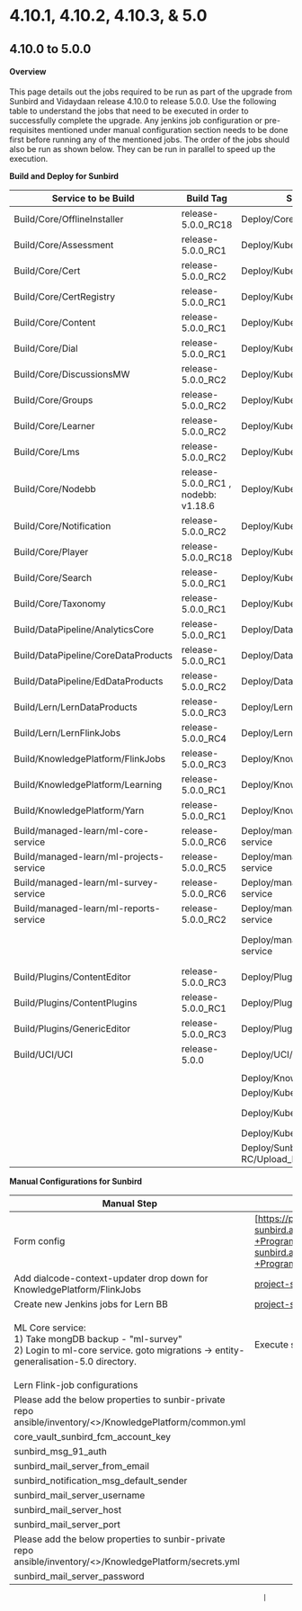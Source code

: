 # 4.10.1, 4.10.2, 4.10.3, & 5.0

## 4.10.0 to 5.0.0

#### Overview <a href="#user-content-overview" id="user-content-overview"></a>

This page details out the jobs required to be run as part of the upgrade from Sunbird and Vidaydaan release 4.10.0 to release 5.0.0. Use the following table to understand the jobs that need to be executed in order to successfully complete the upgrade. Any jenkins job configuration or pre-requisites mentioned under manual configuration section needs to be done first before running any of the mentioned jobs. The order of the jobs should also be run as shown below. They can be run in parallel to speed up the execution.

**Build and Deploy for Sunbird**

| Service to be Build                     | Build Tag                            | Service to Deploy                         | Deploy Tag                                                                | Comments                             |
| --------------------------------------- | ------------------------------------ | ----------------------------------------- | ------------------------------------------------------------------------- | ------------------------------------ |
| Build/Core/OfflineInstaller             | release-5.0.0\_RC18                  | Deploy/Core/OfflineInstaller              | release-5.0.0\_RC2                                                        |                                      |
| Build/Core/Assessment                   | release-5.0.0\_RC1                   | Deploy/Kubernetes/Assessment              | release-5.0.0\_RC2                                                        |                                      |
| Build/Core/Cert                         | release-5.0.0\_RC2                   | Deploy/Kubernetes/Cert                    | release-5.0.0\_RC2                                                        |                                      |
| Build/Core/CertRegistry                 | release-5.0.0\_RC1                   | Deploy/Kubernetes/CertRegistry            | release-5.0.0\_RC2                                                        |                                      |
| Build/Core/Content                      | release-5.0.0\_RC1                   | Deploy/Kubernetes/Content                 | release-5.0.0\_RC2                                                        |                                      |
| Build/Core/Dial                         | release-5.0.0\_RC1                   | Deploy/Kubernetes/Dial                    | release-5.0.0\_RC2                                                        |                                      |
| Build/Core/DiscussionsMW                | release-5.0.0\_RC2                   | Deploy/Kubernetes/DiscussionsMW           | release-5.0.0\_RC2                                                        |                                      |
| Build/Core/Groups                       | release-5.0.0\_RC2                   | Deploy/Kubernetes/Groups                  | release-5.0.0\_RC2                                                        |                                      |
| Build/Core/Learner                      | release-5.0.0\_RC2                   | Deploy/Kubernetes/Learner                 | release-5.0.0\_RC2                                                        |                                      |
| Build/Core/Lms                          | release-5.0.0\_RC2                   | Deploy/Kubernetes/Lms                     | release-5.0.0\_RC2                                                        |                                      |
| Build/Core/Nodebb                       | release-5.0.0\_RC1 , nodebb: v1.18.6 | Deploy/Kubernetes/Nodebb                  | release-5.0.0\_RC2                                                        |                                      |
| Build/Core/Notification                 | release-5.0.0\_RC2                   | Deploy/Kubernetes/Notification            | release-5.0.0\_RC2                                                        |                                      |
| Build/Core/Player                       | release-5.0.0\_RC18                  | Deploy/Kubernetes/Player                  | release-5.0.0\_RC2                                                        |                                      |
| Build/Core/Search                       | release-5.0.0\_RC1                   | Deploy/Kubernetes/Search                  | release-5.0.0\_RC2                                                        |                                      |
| Build/Core/Taxonomy                     | release-5.0.0\_RC1                   | Deploy/Kubernetes/Taxonomy                | release-5.0.0\_RC2                                                        |                                      |
| Build/DataPipeline/AnalyticsCore        | release-5.0.0\_RC1                   | Deploy/DataPipeline/AnalyticsCore         | release-5.0.0\_RC1                                                        |                                      |
| Build/DataPipeline/CoreDataProducts     | release-5.0.0\_RC1                   | Deploy/DataPipeline/CoreDataProducts      | release-5.0.0\_RC1                                                        |                                      |
| Build/DataPipeline/EdDataProducts       | release-5.0.0\_RC2                   | Deploy/DataPipeline/EdDataProducts        | release-5.0.0\_RC1                                                        |                                      |
| Build/Lern/LernDataProducts             | release-5.0.0\_RC3                   | Deploy/Lern/LernDataProducts              | release-5.0.0\_RC3                                                        | New Lern BB jobs                     |
| Build/Lern/LernFlinkJobs                | release-5.0.0\_RC4                   | Deploy/Lern/LernFlinkJobs                 | release-5.0.0\_RC4                                                        | New Lern BB jobs                     |
| Build/KnowledgePlatform/FlinkJobs       | release-5.0.0\_RC3                   | Deploy/KnowledgePlatform/FlinkJobs        | release-5.0.0\_RC2                                                        |                                      |
| Build/KnowledgePlatform/Learning        | release-5.0.0\_RC1                   | Deploy/KnowledgePlatform/Learning         | release-5.0.0\_RC2                                                        |                                      |
| Build/KnowledgePlatform/Yarn            | release-5.0.0\_RC1                   | Deploy/KnowledgePlatform/Yarn             | release-5.0.0\_RC2                                                        |                                      |
| Build/managed-learn/ml-core-service     | release-5.0.0\_RC6                   | Deploy/managed-learn/ml-core-service      | release-5.0.0\_RC2                                                        |                                      |
| Build/managed-learn/ml-projects-service | release-5.0.0\_RC5                   | Deploy/managed-learn/ml-projects-service  | release-5.0.0\_RC2                                                        |                                      |
| Build/managed-learn/ml-survey-service   | release-5.0.0\_RC6                   | Deploy/managed-learn/ml-survey-service    | release-5.0.0\_RC2                                                        |                                      |
| Build/managed-learn/ml-reports-service  | release-5.0.0\_RC2                   | Deploy/managed-learn/ml-reports-service   | release-5.0.0\_RC2                                                        |                                      |
|                                         |                                      | Deploy/managed-learn/ml-analytics-service | branch\_or\_tag: release-5.0.0,ml\_analytics\_version: release-5.0.0\_RC7 |                                      |
| Build/Plugins/ContentEditor             | release-5.0.0\_RC3                   | Deploy/Plugins/ContentEditor              | release-5.0.0\_RC2                                                        |                                      |
| Build/Plugins/ContentPlugins            | release-5.0.0\_RC1                   | Deploy/Plugins/ContentPlugins             | release-5.0.0\_RC2                                                        |                                      |
| Build/Plugins/GenericEditor             | release-5.0.0\_RC3                   | Deploy/Plugins/GenericEditor              | release-5.0.0\_RC2                                                        |                                      |
| Build/UCI/UCI                           | release-5.0.0                        | Deploy/UCI/UCI                            | release-5.0.0\_RC2                                                        |                                      |
|                                         |                                      |                                           |                                                                           |                                      |
|                                         |                                      | Deploy/KnowledgePlatform/KafkaSetup       | release-5.0.0\_RC2                                                        |                                      |
|                                         |                                      | Deploy/Kubernetes/Keycloak                | release-5.0.0\_RC2                                                        |                                      |
|                                         |                                      | Deploy/Kubernetes/DialUploadSchema        | release-5.0.0\_RC2                                                        | dial\_branch\_or\_tag: release-5.0.0 |
|                                         |                                      | Deploy/Kubernetes/PublicDIALSchema        | release-5.0.0\_RC2                                                        |                                      |
|                                         |                                      | Deploy/Sunbird-RC/Upload\_RC\_Schema      | release-5.0.0\_RC2                                                        |                                      |

**Manual Configurations for Sunbird**

| Manual Step                                                                                                                                            | Instruction                                                                                                                                                                                                                  |
| ------------------------------------------------------------------------------------------------------------------------------------------------------ | ---------------------------------------------------------------------------------------------------------------------------------------------------------------------------------------------------------------------------- |
| Form config                                                                                                                                            | [https://project-sunbird.atlassian.net/wiki/spaces/MC/pages/3222962177/Form+config+-+Program+dashboard+4.10.3](https://project-sunbird.atlassian.net/wiki/spaces/MC/pages/3222962177/Form+config+-+Program+dashboard+4.10.3) |
| Add dialcode-context-updater drop down for KnowledgePlatform/FlinkJobs                                                                                 | [project-sunbird/sunbird-devops#3470](https://github.com/project-sunbird/sunbird-devops/pull/3470)                                                                                                                           |
| Create new Jenkins jobs for Lern BB                                                                                                                    | [project-sunbird/sunbird-devops#3529](https://github.com/project-sunbird/sunbird-devops/pull/3529)                                                                                                                           |
| <p>ML Core service:<br>1) Take mongDB backup - "ml-survey"<br>2) Login to ml-core service. goto migrations -> entity-generalisation-5.0 directory.</p> | Execute scripts as mentioned in the README file inside this directory.                                                                                                                                                       |
| Lern Flink-job configurations                                                                                                                          |                                                                                                                                                                                                                              |
| Please add the below properties to sunbir-private repo ansible/inventory/<>/KnowledgePlatform/common.yml                                               |                                                                                                                                                                                                                              |
| core\_vault\_sunbird\_fcm\_account\_key                                                                                                                |                                                                                                                                                                                                                              |
| sunbird\_msg\_91\_auth                                                                                                                                 |                                                                                                                                                                                                                              |
| sunbird\_mail\_server\_from\_email                                                                                                                     |                                                                                                                                                                                                                              |
| sunbird\_notification\_msg\_default\_sender                                                                                                            |                                                                                                                                                                                                                              |
| sunbird\_mail\_server\_username                                                                                                                        |                                                                                                                                                                                                                              |
| sunbird\_mail\_server\_host                                                                                                                            |                                                                                                                                                                                                                              |
| sunbird\_mail\_server\_port                                                                                                                            |                                                                                                                                                                                                                              |
| Please add the below properties to sunbir-private repo ansible/inventory/<>/KnowledgePlatform/secrets.yml                                              |                                                                                                                                                                                                                              |
| sunbird\_mail\_server\_password                                                                                                                        |                                                                                                                                                                                                                              |

```
                                                               |
```
